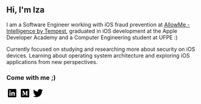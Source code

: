 ## Hi, I'm Iza
I am a Software Engineer working with iOS fraud prevention at [AllowMe - Intelligence by Tempest](https://www.allowme.cloud/), graduated in iOS development at the Apple Developer Academy and a Computer Engineering student at UFPE :)

Currently focused on studying and researching more about security on iOS devices. Learning about operating system architecture and exploring iOS applications from new perspectives.

### Come with me ;)
[![linkedin](icons/icons8-linkedin-30.png)](https://www.linkedin.com/in/izabellacmelo/)
[![medium](icons/icons8-medium-monogram-30.png)](https://izmcm.medium.com/)
[![twitter](icons/icons8-twitter-30.png)](https://twitter.com/izmcm)





